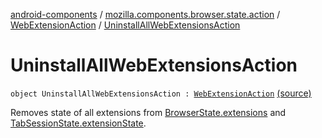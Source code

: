 [android-components](../../index.md) / [mozilla.components.browser.state.action](../index.md) / [WebExtensionAction](index.md) / [UninstallAllWebExtensionsAction](./-uninstall-all-web-extensions-action.md)

# UninstallAllWebExtensionsAction

`object UninstallAllWebExtensionsAction : `[`WebExtensionAction`](index.md) [(source)](https://github.com/mozilla-mobile/android-components/blob/master/components/browser/state/src/main/java/mozilla/components/browser/state/action/BrowserAction.kt#L354)

Removes state of all extensions from [BrowserState.extensions](../../mozilla.components.browser.state.state/-browser-state/extensions.md)
and [TabSessionState.extensionState](../../mozilla.components.browser.state.state/-tab-session-state/extension-state.md).

